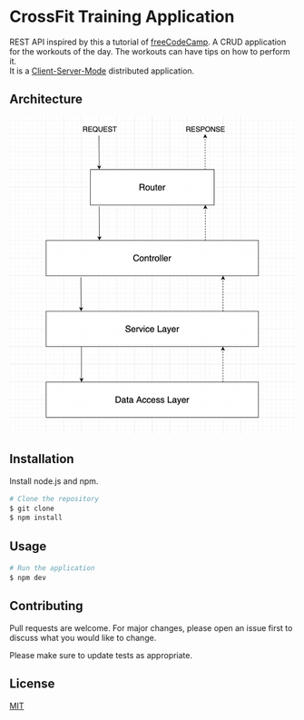 # CrossFit Training Application

REST API inspired by this a tutorial of [freeCodeCamp](https://www.freecodecamp.org/news/rest-api-design-best-practices-build-a-rest-api/#our-example-project). A CRUD application for the workouts of the day. The workouts can have tips on how to perform it.  
It is a [Client-Server-Mode](https://en.wikipedia.org/wiki/Client%E2%80%93server_model) distributed application.

## Architecture

![3-layer-architecteture](/images/3-layer-architecture.png)

## Installation

Install node.js and npm.

```bash
# Clone the repository
$ git clone
$ npm install
```

## Usage

```bash
# Run the application
$ npm dev
```

## Contributing

Pull requests are welcome. For major changes, please open an issue first
to discuss what you would like to change.

Please make sure to update tests as appropriate.

## License

[MIT](https://choosealicense.com/licenses/mit/)
